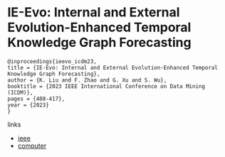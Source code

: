 # IE-Evo: Internal and External Evolution-Enhanced Temporal Knowledge Graph Forecasting

```
@inproceedings{ieevo_icdm23,
title = {IE-Evo: Internal and External Evolution-Enhanced Temporal Knowledge Graph Forecasting},
author = {K. Liu and F. Zhao and G. Xu and S. Wu},
booktitle = {2023 IEEE International Conference on Data Mining (ICDM)},
pages = {408-417},
year = {2023}
}
```

links
- [ieee](https://doi.org/10.1109/ICDM58522.2023.00050)
- [computer](https://doi.ieeecomputersociety.org/10.1109/ICDM58522.2023.00050)
